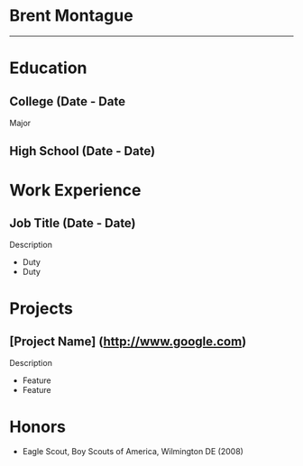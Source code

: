 # Brent Montague
----------------

# Education
## College (Date - Date
Major
## High School (Date - Date)

# Work Experience
## Job Title (Date - Date)
Description
* Duty
* Duty

# Projects
## [Project Name] (http://www.google.com)
Description
* Feature
* Feature

# Honors
* Eagle Scout, Boy Scouts of America, Wilmington DE (2008)



